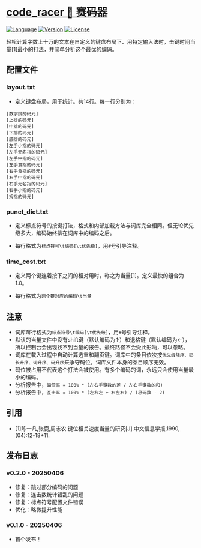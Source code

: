 # [code_racer 🐎 赛码器](https://github.com/GarthTB/code_racer)

[![Language](https://img.shields.io/badge/Built%20with-Rust-brown)](https://www.rust-lang.org/zh-CN/)
[![Version](https://img.shields.io/badge/Latest%20Release-0.2.0-brightgreen)](https://github.com/GarthTB/code_racer/releases)
[![License](https://img.shields.io/badge/License-Apache%202.0-blue)](https://www.apache.org/licenses/LICENSE-2.0)

轻松计算字数上十万的文本在自定义的键盘布局下、用特定输入法时，击键时间当量[1]最小的打法，并简单分析这个最优的编码。

## 配置文件

### layout.txt

- 定义键盘布局，用于统计。共14行。每一行分别为：

```
[数字排的码元]
[上排的码元]
[中排的码元]
[下排的码元]
[底排的码元]
[左手小指的码元]
[左手无名指的码元]
[左手中指的码元]
[左手食指的码元]
[右手食指的码元]
[右手中指的码元]
[右手无名指的码元]
[右手小指的码元]
[拇指的码元]
```

### punct_dict.txt

- 定义标点符号的按键打法，格式和内部加载方法与词库完全相同。但无论优先级多大，编码始终排在词库中的编码之后。

- 每行格式为`标点符号\t编码[\t优先级]`，用`#`号引导注释。

### time_cost.txt

- 定义两个键连着按下之间的相对用时，称之为当量[1]。定义最快的组合为1.0。

- 每行格式为`两个键对应的编码\t当量`

## 注意

- 词库每行格式为`标点符号\t编码[\t优先级]`，用`#`号引导注释。
- 默认的当量文件中没有shift键（默认编码为↑）和退格键（默认编码为←），所以控制台会出现找不到当量的报告。最终路径不会受此影响，可以忽略。
- 词库在载入过程中自动计算选重和翻页键。词库中的条目依次按`优先级降序、码长升序、词升序、码升序`来争夺码位。词库文件本身的条目顺序无效。
- 码位被占用不代表这个打法会被使用。有多个编码的词，永远只会使用当量最小的编码。
- 分析报告中，`偏倚率 = 100% * (左右手键数的差 / 左右手键数的和)`
- 分析报告中，`互击率 = 100% * (左右左 + 右左右) / (总码数 - 2)`

## 引用

- [1]陈一凡,张鹿,周志农.键位相关速度当量的研究[J].中文信息学报,1990,(04):12-18+11.

## 发布日志

### v0.2.0 - 20250406

- 修复：跳过部分编码的问题
- 修复：连击数统计错乱的问题
- 修复：标点符号配置文件错误
- 优化：略微提升性能

### v0.1.0 - 20250406

- 首个发布！